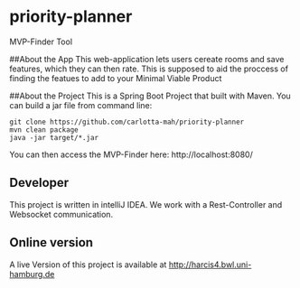 # priority-planner
MVP-Finder Tool

##About the App
This web-application lets users cereate rooms and save features, which they can then rate. 
This is supposed to aid the proccess of finding the featues to add to your Minimal Viable Product

##About the Project
This is a Spring Boot Project that built with Maven. 
You can build a jar file from command line:

```
git clone https://github.com/carlotta-mah/priority-planner
mvn clean package
java -jar target/*.jar
```
You can then access the MVP-Finder here: http://localhost:8080/

## Developer
This project is written in intelliJ IDEA.
We work with a Rest-Controller and Websocket communication.

## Online version
A live Version of this project is available at http://harcis4.bwl.uni-hamburg.de
